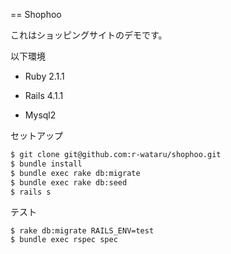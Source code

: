 == Shophoo

これはショッピングサイトのデモです。

以下環境

* Ruby 2.1.1

* Rails 4.1.1

* Mysql2

セットアップ

```sh
$ git clone git@github.com:r-wataru/shophoo.git
$ bundle install
$ bundle exec rake db:migrate
$ bundle exec rake db:seed
$ rails s
```

テスト

```
$ rake db:migrate RAILS_ENV=test
$ bundle exec rspec spec
```